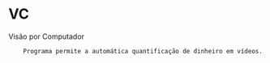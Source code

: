 # VC
Visão por Computador


        Programa permite a automática quantificação de dinheiro em vídeos.
